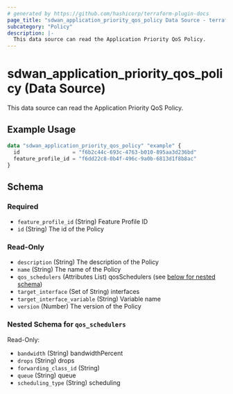 ```yaml
---
# generated by https://github.com/hashicorp/terraform-plugin-docs
page_title: "sdwan_application_priority_qos_policy Data Source - terraform-provider-sdwan"
subcategory: "Policy"
description: |-
  This data source can read the Application Priority QoS Policy.
---
```


# sdwan_application_priority_qos_policy (Data Source)

This data source can read the Application Priority QoS Policy.

## Example Usage

```terraform
data "sdwan_application_priority_qos_policy" "example" {
  id                 = "f6b2c44c-693c-4763-b010-895aa3d236bd"
  feature_profile_id = "f6dd22c8-0b4f-496c-9a0b-6813d1f8b8ac"
}
```

<!-- schema generated by tfplugindocs -->
## Schema

### Required

- `feature_profile_id` (String) Feature Profile ID
- `id` (String) The id of the Policy

### Read-Only

- `description` (String) The description of the Policy
- `name` (String) The name of the Policy
- `qos_schedulers` (Attributes List) qosSchedulers (see [below for nested schema](#nestedatt--qos_schedulers))
- `target_interface` (Set of String) interfaces
- `target_interface_variable` (String) Variable name
- `version` (Number) The version of the Policy

<a id="nestedatt--qos_schedulers"></a>
### Nested Schema for `qos_schedulers`

Read-Only:

- `bandwidth` (String) bandwidthPercent
- `drops` (String) drops
- `forwarding_class_id` (String)
- `queue` (String) queue
- `scheduling_type` (String) scheduling

